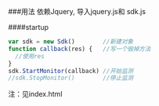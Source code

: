 ###用法
依赖Jquery, 导入jquery.js和 sdk.js

####startup
```javascript
var sdk = new Sdk()        //新建对象
function callback(res) {   //写一个毁掉方法
  //使用res
}
sdk.StartMonitor(callback) //开始监测
//sdk.StopMonitor()        //停止监测
```

注：见index.html
